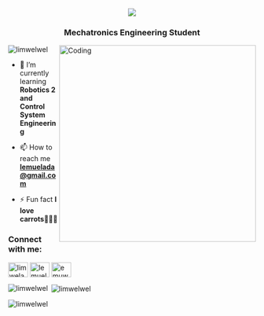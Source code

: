 <h1 align="center">
    <img src="https://readme-typing-svg.herokuapp.com/?font=Righteous&size=35&center=true&vCenter=true&width=500&height=70&duration=4000&lines=Hi+Hamstew!+👋🐹;+I'm+Lemuel+Ada!;" />
</h1>
<h3 align="center">Mechatronics Engineering Student</h3>
<img align="right" alt="Coding" width="400" src="https://i.gifer.com/origin/8d/8d04d1b5d712fddfdd361fe1fc4392d9_w200.gif"

<p align="left"> <img src="https://komarev.com/ghpvc/?username=limwelwel&label=Profile%20views&color=0e75b6&style=flat" alt="limwelwel" /> </p>


- 🌱 I’m currently learning **Robotics 2 and Control System Engineering**

- 📫 How to reach me **lemuelada@gmail.com**
  
- ⚡ Fun fact **I love carrots🥕🥕🥕**

<h3 align="left">Connect with me:</h3>
<p align="left">
<a href="https://twitter.com/limwelada" target="blank"><img align="center" src="https://raw.githubusercontent.com/rahuldkjain/github-profile-readme-generator/master/src/images/icons/Social/twitter.svg" alt="limwelada" height="30" width="40" /></a>
<a href="https://fb.com/lemuel ada" target="blank"><img align="center" src="https://raw.githubusercontent.com/rahuldkjain/github-profile-readme-generator/master/src/images/icons/Social/facebook.svg" alt="lemuel ada" height="30" width="40" /></a>
<a href="https://instagram.com/emuwett" target="blank"><img align="center" src="https://raw.githubusercontent.com/rahuldkjain/github-profile-readme-generator/master/src/images/icons/Social/instagram.svg" alt="emuwett" height="30" width="40" /></a>
</p>

<p><img align="left" src="https://github-readme-stats.vercel.app/api/top-langs?username=limwelwel&show_icons=true&locale=en&layout=compact" alt="limwelwel" /></p>

<p>&nbsp;<img align="center" src="https://github-readme-stats.vercel.app/api?username=limwelwel&show_icons=true&locale=en" alt="limwelwel" /></p>

<p><img align="center" src="https://github-readme-streak-stats.herokuapp.com/?user=limwelwel&" alt="limwelwel" /></p>
